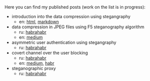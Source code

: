 Here you can find my published posts (work on the list is in progress):
- introduction into the data compression using stegangraphy
  - en: [html](compression), [markdown](compression/index.md)
- data compression in JPEG files using F5 steganography algorithm
  - ru: [habrahabr](https://habr.com/ru/post/453332/)
  - en: [medium](https://medium.com/@labunskya/about-a-strange-data-compression-method-4d0d9d2e5714)
- asymmetric user authentication using stegangraphy
  - ru: [habrahabr](https://habr.com/ru/post/456670/)
- covert channel over the user blocking
  - ru: [habrahabr](https://habr.com/ru/post/451954)
  - en: [medium](https://medium.com/@labunskya/secret-telegrams-bdd2035b6e84), [habr](https://habr.com/ru/post/452434/)
- steganographic proxy
  - ru: [habrahabr](https://habr.com/ru/post/319148/)